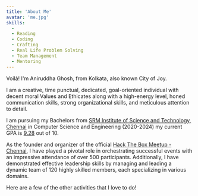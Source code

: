 ```yaml
---
title: 'About Me'
avatar: 'me.jpg'
skills:
  -
  - Reading
  - Coding
  - Crafting
  - Real Life Problem Solving
  - Team Management
  - Mentoring
---
```


Voilà! I'm Aniruddha Ghosh, from Kolkata, also known City of Joy.

I am a creative, time punctual, dedicated, goal-oriented individual with decent moral Values and Ethicates along with a high-energy level, honed communication skills, strong organizational skills, and meticulous attention to detail.

I am pursuing my Bachelors from [SRM Institute of Science and Technology, Chennai](https://www.srmist.edu.in/) in Computer Science and Engineering (2020-2024) my current GPA is [9.28]() out of 10.

As the founder and organizer of the official [Hack The Box Meetup - Chennai](https://www.meetup.com/chennai-in/), I have played a pivotal role in orchestrating successful events with an impressive attendance of over 500 participants. Additionally, I have demonstrated effective leadership skills by managing and leading a dynamic team of 120 highly skilled members, each specializing in various domains.

Here are a few of the other activities that I love to do!
